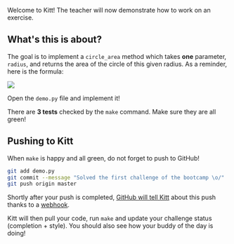 Welcome to Kitt! The teacher will now demonstrate how to work on an exercise.

## What's this is about?

The goal is to implement a `circle_area` method which takes **one** parameter,
`radius`, and returns the area of the circle of this given radius. As a reminder,
here is the formula:

![](https://raw.githubusercontent.com/lewagon/fullstack-images/master/ruby/area-circle.png)

Open the `demo.py` file and implement it!

There are **3 tests** checked by the `make` command. Make sure they are all green!

## Pushing to Kitt

When `make` is happy and all green, do not forget to push to GitHub!

```bash
git add demo.py
git commit --message "Solved the first challenge of the bootcamp \o/"
git push origin master
```

Shortly after your push is completed, [GitHub will tell Kitt](https://sebastien.saunier.me/blog/2014/04/21/practical-example-of-using-git-in-a-school.html) about this push thanks to a [webhook](https://developer.github.com/webhooks/).

Kitt will then pull your code, run `make` and update your challenge status (completion + style). You should also see how your buddy of the day is doing!
